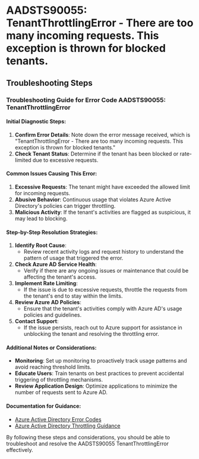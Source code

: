 
# AADSTS90055: TenantThrottlingError - There are too many incoming requests. This exception is thrown for blocked tenants.


## Troubleshooting Steps
### Troubleshooting Guide for Error Code AADSTS90055: TenantThrottlingError

#### Initial Diagnostic Steps:
1. **Confirm Error Details**: Note down the error message received, which is "TenantThrottlingError - There are too many incoming requests. This exception is thrown for blocked tenants."
2. **Check Tenant Status**: Determine if the tenant has been blocked or rate-limited due to excessive requests.

#### Common Issues Causing This Error:
1. **Excessive Requests**: The tenant might have exceeded the allowed limit for incoming requests.
2. **Abusive Behavior**: Continuous usage that violates Azure Active Directory's policies can trigger throttling.
3. **Malicious Activity**: If the tenant's activities are flagged as suspicious, it may lead to blocking.

#### Step-by-Step Resolution Strategies:
1. **Identify Root Cause**:
   - Review recent activity logs and request history to understand the pattern of usage that triggered the error.
2. **Check Azure AD Service Health**:
   - Verify if there are any ongoing issues or maintenance that could be affecting the tenant's access.
3. **Implement Rate Limiting**:
   - If the issue is due to excessive requests, throttle the requests from the tenant's end to stay within the limits.
4. **Review Azure AD Policies**:
   - Ensure that the tenant's activities comply with Azure AD's usage policies and guidelines.
5. **Contact Support**:
   - If the issue persists, reach out to Azure support for assistance in unblocking the tenant and resolving the throttling error.

#### Additional Notes or Considerations:
- **Monitoring**: Set up monitoring to proactively track usage patterns and avoid reaching threshold limits.
- **Educate Users**: Train tenants on best practices to prevent accidental triggering of throttling mechanisms.
- **Review Application Design**: Optimize applications to minimize the number of requests sent to Azure AD.

#### Documentation for Guidance:
- [Azure Active Directory Error Codes](https://docs.microsoft.com/en-us/azure/active-directory/develop/reference-aadsts-error-codes)
- [Azure Active Directory Throttling Guidance](https://docs.microsoft.com/en-us/azure/active-directory/develop/howto-control-client-app-access#throttling)

By following these steps and considerations, you should be able to troubleshoot and resolve the AADSTS90055 TenantThrottlingError effectively.